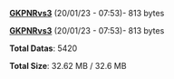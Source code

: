 [**GKPNRvs3**](/data/GKPNRvs3.txt) (20/01/23 - 07:53)- 813 bytes

[**GKPNRvs3**](/data/GKPNRvs3.txt) (20/01/23 - 07:53)- 813 bytes

**Total Datas**: 5420

**Total Size**: 32.62 MB / 32.6 MB